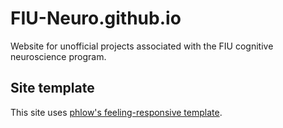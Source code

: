 # FIU-Neuro.github.io
Website for unofficial projects associated with the FIU cognitive neuroscience program.

## Site template
This site uses [phlow's feeling-responsive template](https://github.com/Phlow/feeling-responsive).

